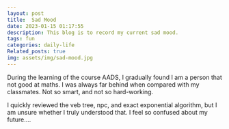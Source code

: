 ```yaml
---
layout: post
title:  Sad Mood
date: 2023-01-15 01:17:55
description: This blog is to record my current sad mood.
tags: fun
categories: daily-life
Related_posts: true
img: assets/img/sad-mood.jpg
---
```


During the learning of the course AADS, I gradually found I am a person that not good at maths. I was always far behind when compared with my classmates. Not so smart, and not so hard-working.

I quickly reviewed the veb tree, npc, and exact exponential algorithm, but I am unsure whether I truly understood that. I feel so confused about my future....